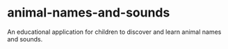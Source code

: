 # animal-names-and-sounds
An educational application for children to discover and learn animal names and sounds.
